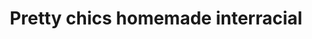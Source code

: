 ---
layout: post
title: Pretty chics homemade interracial
duration: '13:37'
view: 152
rate: 2
video: 'https://flashservice.xvideos.com/embedframe/10684347'
category: 
 - black
 - sextape
tags: 
 - big-black-cock
priority: 0.9
changefreq: daily
---